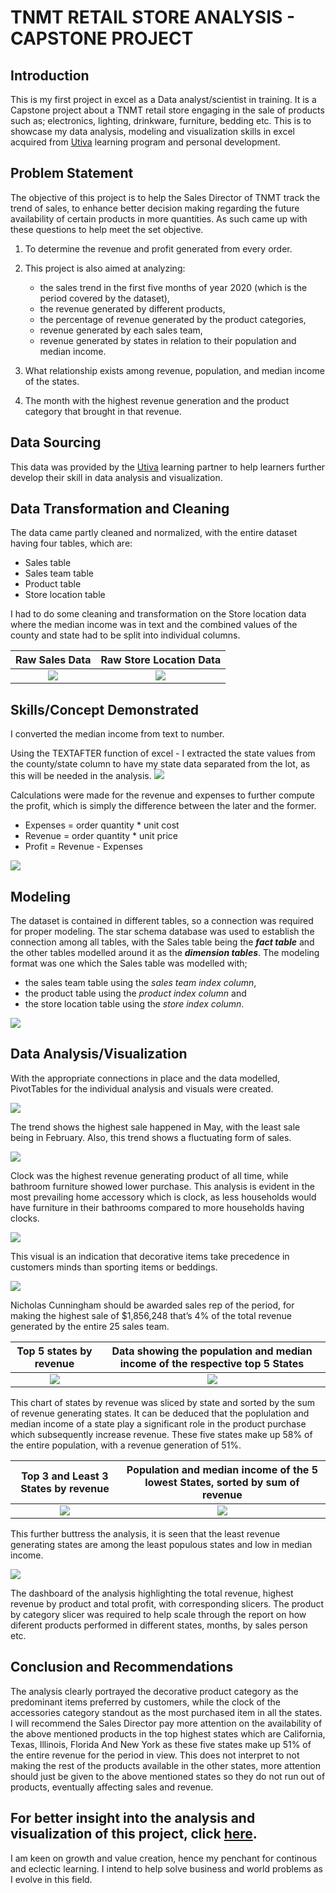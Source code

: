 # TNMT RETAIL STORE ANALYSIS - CAPSTONE PROJECT
## Introduction

This is my first project in excel as a Data analyst/scientist in training. It is a Capstone project about a TNMT retail store engaging in the sale of products such as; electronics, lighting, drinkware, furniture, bedding etc. This is to showcase my data analysis, modeling and visualization skills in excel acquired from [Utiva](https://www.utiva.io/) learning program and personal development.


## Problem Statement

The objective of this project is to help the Sales Director of TNMT track the trend of sales, to enhance better decision making regarding the future availability of certain products in more quantities. As such came up with these questions to help meet the set objective.
1.	To determine the revenue and profit generated from every order.

2.	This project is also aimed at analyzing: 
    - the sales trend in the first five months of year 2020 (which is the period covered by the dataset), 
    - the revenue generated by different products, 
    - the percentage of revenue generated by the product categories, 
    - revenue generated by each sales team,
    - revenue generated by states in relation to their population and median income.
  
3.	What relationship exists among revenue, population, and median income of the states.

4.	 The month with the highest revenue generation and the product category that brought in that revenue.


## Data Sourcing

This data was provided by the [Utiva](https://www.utiva.io/) learning partner to help learners further develop their skill in data analysis and visualization. 


## Data Transformation and Cleaning
The data came partly cleaned and normalized, with the entire dataset having four tables, which are:
- Sales table
- Sales team table
- Product table
- Store location table 
 
I had to do some cleaning and transformation on the Store location data where the median income was in text and the combined values of the county and state had to be split into individual columns.

Raw Sales Data            |     Raw Store Location Data 
:-----------------------: | :---------------------------:
![](raw_sales_table.png)  | ![](raw_store_location_data.PNG)


## Skills/Concept Demonstrated
I converted the median income from text to number.

Using the TEXTAFTER function of excel - I extracted the state values from the county/state column to have my state data separated from the lot, as this will be needed in the analysis.
![](Cleaned_store_location_data.png)

Calculations were made for the revenue and expenses to further compute the profit, which is simply the difference between the later and the former. 
- Expenses = order quantity * unit cost
- Revenue = order quantity * unit price
- Profit = Revenue - Expenses

![](Profit&Revenue.png)


## Modeling
The dataset is contained in different tables, so a connection was required for proper modeling. The star schema database was used to establish the connection among all tables, with the Sales table being the **_fact table_** and the other tables modelled around it as the **_dimension tables_**. 
The modeling format was one which the Sales table was modelled with;
- the sales team table using the _sales team index column_,
- the product table using the _product index column_ and 
- the store location table using the _store index column_.
  
![](star_schema.png)



## Data Analysis/Visualization
With the appropriate connections in place and the data modelled, PivotTables for the individual analysis and visuals were created.

![](sales_trend.png)



The trend shows the highest sale happened in May, with the least sale being in February. Also, this trend shows a fluctuating form of sales.



![](revenue_by_product.png)


Clock was the highest revenue generating product of all time, while bathroom furniture showed lower purchase. This analysis is evident in the most prevailing home accessory which is clock, as less households would have furniture in their bathrooms compared to more households having clocks.

![](product_category.png)

This visual is an indication that decorative items take precedence in customers minds than sporting items or beddings.


![](sales_team_revenue.png)

Nicholas Cunningham should be awarded sales rep of the period, for making the highest sale of $1,856,248 that’s 4% of the total revenue generated by the entire 25 sales team.



Top 5 states by revenue       |   Data showing the population and median income of the respective top 5 States
:---------------------------: | :------------------------:
![](states_by_revenue.png)    | ![](high_revenue_states.png)

This chart of states by revenue was sliced by state and sorted by the sum of revenue generating states. It can be deduced that the poplulation and median income of a state play a significant role in the product purchase which subsequently increase revenue.
These five states make up 58% of the entire population, with a revenue generation of 51%.



Top 3 and Least 3 States by revenue  |  Population and median income of the 5 lowest States, sorted by sum of revenue
:---------------------------------: |:--------------------------:
![](high&low_revenue_states.png)    |  ![](low_revenue_states.png)

This further buttress the analysis, it is seen that the least revenue generating states are among the least populous states and low in median income.



![](Dashboard.png)

The dashboard of the analysis highlighting the total revenue, highest revenue by product and total profit, with corresponding slicers.
The product by category slicer was required to help scale through the report on how diferent products performed in different states, months, by sales person etc.



## Conclusion and Recommendations
The analysis clearly portrayed the decorative product category as the predominant items preferred by customers, while the clock of the accessories category standout as the most purchased item in all the states.
I will recommend the Sales Director pay more attention on the availability of the above mentioned products in the top highest states which are California, Texas, Illinois, Florida And New York as these five states make up 51% of the entire revenue for the period in view. This does not interpret to not making the rest of the products available in the other states, more attention should just be given to the above mentioned states so they do not run out of products, eventually affecting sales and revenue.

For better insight into the analysis and visualization of this project, click [here](Raw_csv_file.xlsx).
---

I am keen on growth and value creation, hence my penchant for continous and eclectic learning. I intend to help solve business and world problems as I evolve in this field.  


